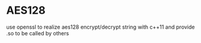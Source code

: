 # AES128
use openssl to realize aes128 encrypt/decrypt string with c++11 and provide .so to be called by others
